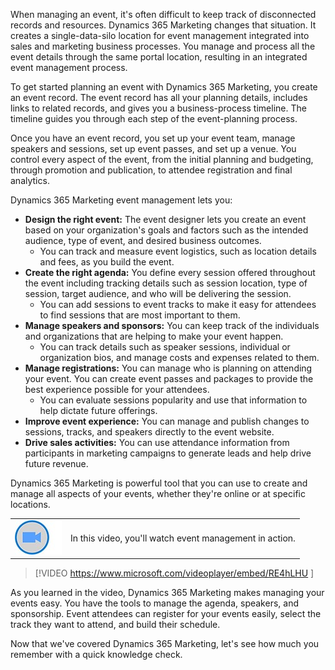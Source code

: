 When managing an event, it's often difficult to keep track of disconnected records and resources. Dynamics 365 Marketing changes that situation. It creates a single-data-silo location for event management integrated into sales and marketing business processes. You manage and process all the event details through the same portal location, resulting in an integrated event management process. 

To get started planning an event with Dynamics 365 Marketing, you create an event record. The event record has all your planning details, includes links to related records, and gives you a business-process timeline. The timeline guides you through each step of the event-planning process.

Once you have an event record, you set up your event team, manage speakers and sessions, set up event passes, and set up a venue. You control every aspect of the event, from the initial planning and budgeting, through promotion and publication, to attendee registration and final analytics. 

Dynamics 365 Marketing event management lets you:

* **Design the right event:** The event designer lets you create an event based on your organization's goals and factors such as the intended audience, type of event, and desired business outcomes. 
    -    You can track and measure event logistics, such as location details and fees, as you build the event. 
* **Create the right agenda:** You define every session offered throughout the event including tracking details such as session location, type of session, target audience, and who will be delivering the session. 
    -    You can add sessions to event tracks to make it easy for attendees to find sessions that are most important to them. 
* **Manage speakers and sponsors:** You can keep track of the individuals and organizations that are helping to make your event happen. 
    -    You can track details such as speaker sessions, individual or organization bios, and manage costs and expenses related to them. 
* **Manage registrations:** You can manage who is planning on attending your event. You can create event passes and packages to provide the best experience possible for your attendees. 
    -    You can evaluate sessions popularity and use that information to help dictate future offerings. 
* **Improve event experience:** You can manage and publish changes to sessions, tracks, and speakers directly to the event website. 
* **Drive sales activities:** You can use attendance information from participants in marketing campaigns to generate leads and help drive future revenue. 

Dynamics 365 Marketing is powerful tool that you can use to create and manage all aspects of your events, whether they're online or at specific locations.

|  |  | 
| ------------ | ------------- | 
| ![Icon indicating play video](../media/video-icon.png) | In this video, you'll watch event management in action. |

> [!VIDEO https://www.microsoft.com/videoplayer/embed/RE4hLHU ] 

As you learned in the video, Dynamics 365 Marketing makes managing your events easy. You have the tools to manage the agenda, speakers, and sponsorship. Event attendees can register for your events easily, select the track they want to attend, and build their schedule. 

Now that we've covered Dynamics 365 Marketing, let's see how much you remember with a quick knowledge check.
